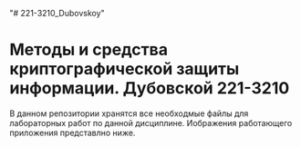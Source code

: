 "# 221-3210_Dubovskoy" 
# Методы и средства криптографической защиты информации. Дубовской 221-3210
В данном репозитории хранятся все необходмые файлы для лабораторных работ по данной дисциплине. Иображения работающего приложения представлно ниже.
